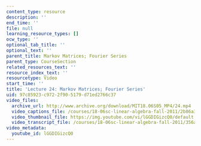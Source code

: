 ```yaml
---
content_type: resource
description: ''
end_time: ''
file: null
learning_resource_types: []
ocw_type: ''
optional_tab_title: ''
optional_text: ''
parent_title: Markov Matrices; Fourier Series
parent_type: CourseSection
related_resources_text: ''
resource_index_text: ''
resourcetype: Video
start_time: ''
title: 'Lecture 24: Markov Matrices; Fourier Series'
uid: 97c85923-c972-2f90-5179-d71ed2766c37
video_files:
  archive_url: http://www.archive.org/download/MIT18.06S05_MP4/24.mp4
  video_captions_file: /courses/18-06sc-linear-algebra-fall-2011/2b86a380169d5ae1a29ce9616aa20e0a_lGGDIGizcQ0.vtt
  video_thumbnail_file: https://img.youtube.com/vi/lGGDIGizcQ0/default.jpg
  video_transcript_file: /courses/18-06sc-linear-algebra-fall-2011/356a14ba7120b532a1f9419c704614a1_lGGDIGizcQ0.pdf
video_metadata:
  youtube_id: lGGDIGizcQ0
---
```

